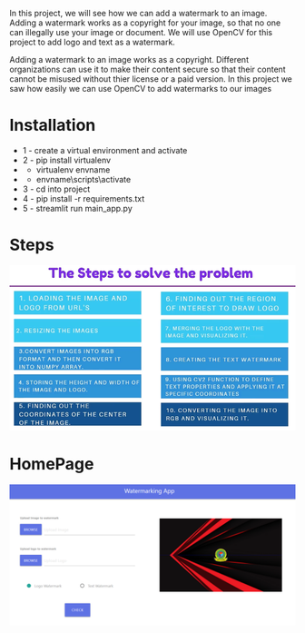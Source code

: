 In this project, we will see how we can add a watermark to an image. Adding a watermark works as a copyright for your image, so that no one can illegally use your image or document. We will use OpenCV for this project to add logo and text as a watermark.

Adding a watermark to an image works as a copyright. Different organizations can use it to make their content secure so that their content cannot be misused without thier license or a paid version. In this project we saw how easily we can use OpenCV to add watermarks to our images


# Installation

- 1 - create a virtual environment and activate
- 2 - pip install virtualenv
- - virtualenv envname
- - envname\scripts\activate
- 3 - cd into project
- 4 - pip install -r requirements.txt
- 5 - streamlit run main_app.py

# Steps

<img src="1.png">

# HomePage

<img src="2.png">
